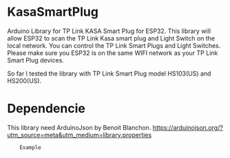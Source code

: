 # KasaSmartPlug
 Arduino Library for TP Link KASA Smart Plug for ESP32. 
 This library will allow ESP32 to scan the TP Link Kasa smart plug and Light Switch on the local network.
 You can control the TP Link Smart Plugs and Light Switches. Please make sure you ESP32 is on the same
 WIFI network as your TP Link Smart Plug devices.
 
 So far I tested the library with TP Link Smart Plug model HS103(US) and HS200(US).
 
 # Dependencie
 This library need ArduinoJson by Benoit Blanchon. 
 https://arduinojson.org/?utm_source=meta&utm_medium=library.properties
 
 ~~~
     Example
     
 ~~~
